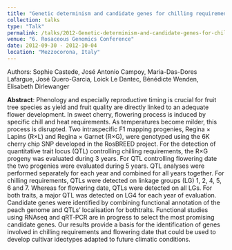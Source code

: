 ```yaml
---
title: "Genetic determinism and candidate genes for chilling requirement and flowering date in sweet cherry (<i>Prunus avium</i>)"
collection: talks
type: "Talk"
permalink: /talks/2012-Genetic-determinism-and-candidate-genes-for-chilling-requirement-and-flowering-date-in-sweet-cherry
venue: "6. Rosaceous Genomics Conference"
date: 2012-09-30 - 2012-10-04
location: "Mezzocorona, Italy"
---
```


Authors: Sophie Castede, José Antonio Campoy, Maria-Das-Dores Lafargue, José Quero-Garcia, Loick Le Dantec, Bénédicte Wenden, Elisabeth Dirlewanger

**Abstract**: Phenology and especially reproductive timing is crucial for fruit tree species as yield and fruit quality are directly linked to an adequate flower development. In sweet cherry, flowering process is induced by specific chill and heat requirements. As temperatures become milder, this process is disrupted. Two intraspecific F1 mapping progenies, Regina × Lapins (R×L) and Regina × Garnet (R×G), were genotyped using the 6K cherry chip SNP developed in the RosBREED project. For the detection of quantitative trait locus (QTL) controlling chilling requirements, the R×G progeny was evaluated during 3 years. For QTL controlling flowering date the two progenies were evaluated during 5 years. QTL analyses were performed separately for each year and combined for all years together. For chilling requirements, QTLs were detected on linkage groups (LG) 1, 2, 4, 5, 6 and 7. Whereas for flowering date, QTLs were detected on all LGs. For both traits, a major QTL was detected on LG4 for each year of evaluation. Candidate genes were identified by combining functional annotation of the peach genome and QTLs’ localisation for bothtraits. Functional studies using RNAseq and qRT‐PCR are in progress to select the most promising candidate genes. Our results provide a basis for the identification of genes involved in chilling requirements and flowering date that could be used to develop cultivar ideotypes adapted to future climatic conditions.
